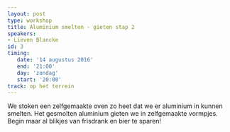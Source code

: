 ```yaml
---
layout: post
type: workshop
title: Aluminium smelten - gieten stap 2
speakers:
- Lieven Blancke
id: 3
timing: 
   date: '14 augustus 2016'
   end: '21:00'
   day: 'zondag'
   start: '20:00'
track: op het terrein
---
```

We stoken een zelfgemaakte oven zo heet dat we er aluminium in kunnen smelten. Het gesmolten aluminium gieten we in zelfgemaakte vormpjes. Begin maar al blikjes van frisdrank en bier te sparen!